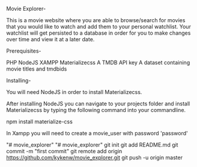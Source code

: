 Movie Explorer-

This is a movie website where you are able to browse/search for movies that you would like to watch and add them to your personal watchlist. Your watchlist will get persisted to a database in order for you to make changes over time and view it at a later date.

Prerequisites-

PHP
NodeJS
XAMPP
Materializecss
A TMDB API key
A dataset containing movie titles and tmdbids

Installing-

You will need NodeJS in order to install Materializecss.

After installing NodeJS you can navigate to your projects folder and install Materializecss by typing the following command into your commandline.

npm install materialize-css

In Xampp you will need to create a movie_user with password 'password'



"# movie_explorer" 
"# movie_explorer"  git init git add README.md git commit -m "first commit" git remote add origin https://github.com/kykenw/movie_explorer.git git push -u origin master
